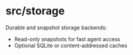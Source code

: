 # src/storage

Durable and snapshot storage backends:
- Read-only snapshots for fast agent access
- Optional SQLite or content-addressed caches
